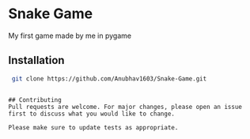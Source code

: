 # Snake Game

My first game made by me in pygame

## Installation

```bash
 git clone https://github.com/Anubhav1603/Snake-Game.git
```


```

## Contributing
Pull requests are welcome. For major changes, please open an issue first to discuss what you would like to change.

Please make sure to update tests as appropriate.